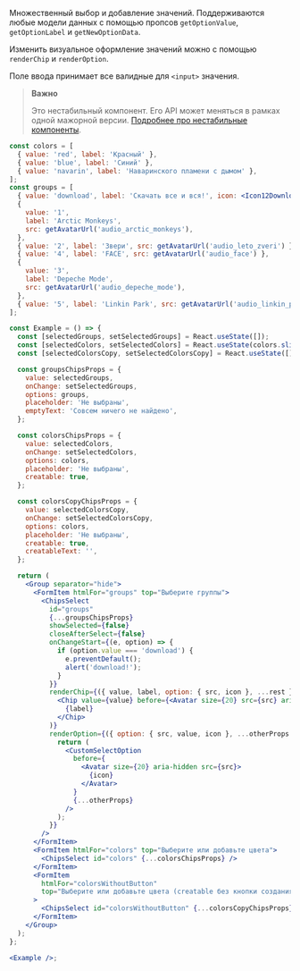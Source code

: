 Множественный выбор и добавление значений. Поддерживаются любые модели данных с помощью пропсов `getOptionValue`, `getOptionLabel` и `getNewOptionData`.

Изменить визуальное оформление значений можно с помощью `renderChip` и `renderOption`.

Поле ввода принимает все валидные для `<input>` значения.

> **Важно**
>
> Это нестабильный компонент. Его API может меняться в рамках одной мажорной версии. [Подробнее про нестабильные компоненты](https://vkcom.github.io/VKUI/#/Unstable).

```jsx { "props": { "layout": false, "iframe": false } }
const colors = [
  { value: 'red', label: 'Красный' },
  { value: 'blue', label: 'Синий' },
  { value: 'navarin', label: 'Наваринского пламени с дымом' },
];
const groups = [
  { value: 'download', label: 'Скачать все и вся!', icon: <Icon12Download /> },
  {
    value: '1',
    label: 'Arctic Monkeys',
    src: getAvatarUrl('audio_arctic_monkeys'),
  },
  { value: '2', label: 'Звери', src: getAvatarUrl('audio_leto_zveri') },
  { value: '4', label: 'FACE', src: getAvatarUrl('audio_face') },
  {
    value: '3',
    label: 'Depeche Mode',
    src: getAvatarUrl('audio_depeche_mode'),
  },
  { value: '5', label: 'Linkin Park', src: getAvatarUrl('audio_linkin_park') },
];

const Example = () => {
  const [selectedGroups, setSelectedGroups] = React.useState([]);
  const [selectedColors, setSelectedColors] = React.useState(colors.slice(0, 2));
  const [selectedColorsCopy, setSelectedColorsCopy] = React.useState([]);

  const groupsChipsProps = {
    value: selectedGroups,
    onChange: setSelectedGroups,
    options: groups,
    placeholder: 'Не выбраны',
    emptyText: 'Совсем ничего не найдено',
  };

  const colorsChipsProps = {
    value: selectedColors,
    onChange: setSelectedColors,
    options: colors,
    placeholder: 'Не выбраны',
    creatable: true,
  };

  const colorsCopyChipsProps = {
    value: selectedColorsCopy,
    onChange: setSelectedColorsCopy,
    options: colors,
    placeholder: 'Не выбраны',
    creatable: true,
    creatableText: '',
  };

  return (
    <Group separator="hide">
      <FormItem htmlFor="groups" top="Выберите группы">
        <ChipsSelect
          id="groups"
          {...groupsChipsProps}
          showSelected={false}
          closeAfterSelect={false}
          onChangeStart={(e, option) => {
            if (option.value === 'download') {
              e.preventDefault();
              alert('download!');
            }
          }}
          renderChip={({ value, label, option: { src, icon }, ...rest }) => (
            <Chip value={value} before={<Avatar size={20} src={src} aria-hidden />} {...rest}>
              {label}
            </Chip>
          )}
          renderOption={({ option: { src, value, icon }, ...otherProps }) => {
            return (
              <CustomSelectOption
                before={
                  <Avatar size={20} aria-hidden src={src}>
                    {icon}
                  </Avatar>
                }
                {...otherProps}
              />
            );
          }}
        />
      </FormItem>
      <FormItem htmlFor="colors" top="Выберите или добавьте цвета">
        <ChipsSelect id="colors" {...colorsChipsProps} />
      </FormItem>
      <FormItem
        htmlFor="colorsWithoutButton"
        top="Выберите или добавьте цвета (creatable без кнопки создания)"
      >
        <ChipsSelect id="colorsWithoutButton" {...colorsCopyChipsProps} />
      </FormItem>
    </Group>
  );
};

<Example />;
```
